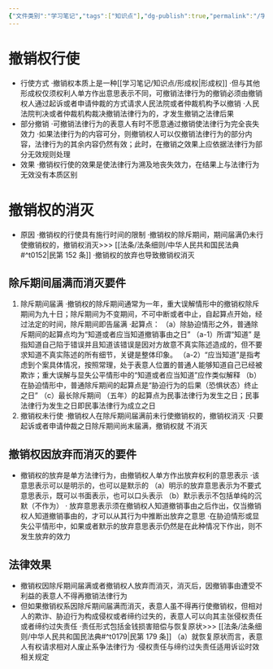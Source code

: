 ```yaml
---
{"文件类别":"学习笔记","tags":["知识点"],"dg-publish":true,"permalink":"/学习笔记/知识点/撤销权/","dgPassFrontmatter":true}
---
```


# 撤销权行使
- 行使方式
·撤销权本质上是⼀种[[学习笔记/知识点/形成权\|形成权]]
·但与其他形成权仅须权利人单方作出意思表示不同，可撤销法律行为的撤销必须由撤销权人通过起诉或者申请仲裁的方式请求人民法院或者仲裁机构予以撤销
·人民法院判决或者仲裁机构裁决撤销法律行为的，才发生撤销之法律后果
- 部分撤销
·可撤销法律行为的表意人有时不愿意通过撤销使法律行为完全丧失效力
·如果法律行为的内容可分，则撤销权人可以仅撤销法律行为的部分内容，法律行为的其余内容仍然有效；此时，在撤销之效果上应依据法律行为部分无效规则处理
- 效果
·撤销权行使的效果是使法律行为溯及地丧失效力，在结果上与法律行为无效没有本质区别
# 撤销权的消灭
- 原因
·撤销权的行使具有施行时间的限制
·撤销权的除斥期间，期间届满仍未行使撤销权的，撤销权消灭>>> [[法条/法条细则/中华人民共和国民法典#^t0152\|民第 152 条]]
·撤销权的放弃也导致撤销权消灭
## 除斥期间届满而消灭要件
1. 除斥期间届满
·撤销权的除斥期间通常为一年，重大误解情形中的撤销权除斥期间为九十日；除斥期间为不变期间，不可中断或者中止，自起算点开始，经过法定的时间，除斥期间即告届满
·起算点：
（a）除胁迫情形之外，普通除斥期间的起算点均为“知道或者应当知道撤销事由之日”
（a-1）所谓“知道” 是指知道自己陷于错误并且知道该错误是因对方故意不真实陈述造成的，但不要求知道不真实陈述的所有细节，关键是整体印象。
（a-2）“应当知道”是指考虑到个案具体情况，按照常理，处于表意人位置的普通人能够知道自己已经被欺诈；重⼤误解与显失公平情形中的“知道或者应当知道”应作类似解释
（b）在胁迫情形中，普通除斥期间的起算点是“胁迫行为的后果（恐惧状态）终止之日”
（c）最长除斥期间 （五年）的起算点为民事法律行为发生之日；民事法律行为发生之日即民事法律行为成立之日
2. 撤销权未行使
·撤销权人在除斥期间届满前未行使撤销权的，撤销权消灭
·只要起诉或者申请仲裁之日除斥期间尚末届满，撤销权就 不消灭
## 撤销权因放弃而消灭的要件
- 撤销权的放弃是单方法律行为，由撤销权人单方作出放弃权利的意思表示
·该意思表示可以是明示的，也可以是默示的
（a）明示的放弃意思表示为不要式意思表示，既可以书面表示，也可以口头表示
（b）默示表示不包括单纯的沉默（不作为）
· 放弃意思表示须在撤销权人知道撤销事由之后作出，仅当撤销权人知道撤销事由的，才可以从其行为中推断出放弃之意思
·在胁迫情形或显失公平情形中，如果或者默示的放弃意思表示仍然是在此种情况下作出，则不发生放弃的效力
## 法律效果
- 撤销权因除斥期间届满或者撤销权人放弃而消灭，消灭后，因撤销事由遭受不利益的表意人不得再撤销法律行为
- 但如果撤销权系因除斥期间届满而消灭，表意人虽不得再行使撤销权，但相对人的欺诈、胁迫行为构成侵权或者缔约过失的，表意人可以向其主张侵权责任或者缔约过失责任
·责任形式包括金钱损害赔偿与恢复原状>>> [[法条/法条细则/中华人民共和国民法典#^t0179\|民第 179 条]]
（a）就恢复原状而言，表意人有权请求相对人废止系争法律行为
·侵权责任与缔约过失责任适用诉讼时效相关规定
